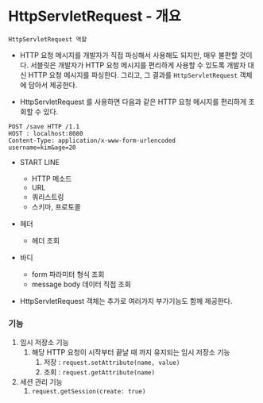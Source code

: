 # HttpServletRequest - 개요

`HttpServletRequest 역할`
- HTTP 요청 메시지를 개발자가 직접 파싱해서 사용해도 되지만, 매우 불편할 것이다.
서블릿은 개발자가 HTTP 요청 메시지를 편리하게 사용할 수 있도록 개발자 대신 HTTP 요청 메시지를 파싱한다.
그리고, 그 결과를 `HttpServletRequest` 객체에 담아서 제공한다.

- HttpServletRequest 를 사용하면 다음과 같은 HTTP 요청 메시지를 편리하게 조회할 수 있다.


```http request
POST /save HTTP /1.1
HOST : localhost:8080
Content-Type: application/x-www-form-urlencoded
username=kim&age=20
```


- START LINE
  - HTTP 메소드
  - URL
  - 쿼리스트링
  - 스키마, 프로토콜
- 헤더
  - 헤더 조회
- 바디
  - form 파라미터 형식 조회
  - message body 데이터 직접 조회
  
- HttpServletRequest 객체는 추가로 여러가지 부가기능도 함께 제공한다.

### 기능
1. 임시 저장소 기능
   1. 해당 HTTP 요청이 시작부터 끝날 때 까지 유지되는 임시 저장소 기능
      1. 저장 : `request.setAttribute(name, value)`
      2. 조회 : `request.getAttribute(name)`
2. 세션 관리 기능
   1. `request.getSession(create: true)`
